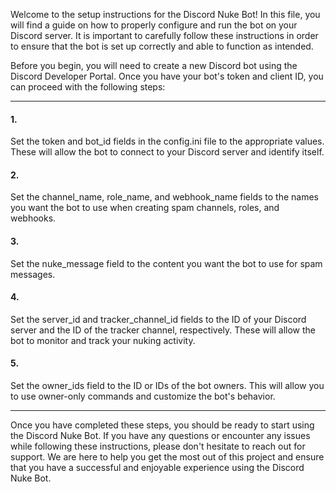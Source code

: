 Welcome to the setup instructions for the Discord Nuke Bot! In this file, you will find a guide on how to properly configure and run the bot on your Discord server. It is important to carefully follow these instructions in order to ensure that the bot is set up correctly and able to function as intended.

Before you begin, you will need to create a new Discord bot using the Discord Developer Portal. Once you have your bot's token and client ID, you can proceed with the following steps:

---------------------------------------
#### 1. 
Set the token and bot_id fields in the config.ini file to the appropriate values. These will allow the bot to connect to your Discord server and identify itself.

#### 2. 

Set the channel_name, role_name, and webhook_name fields to the names you want the bot to use when creating spam channels, roles, and webhooks.

#### 3. 

Set the nuke_message field to the content you want the bot to use for spam messages.

#### 4. 
Set the server_id and tracker_channel_id fields to the ID of your Discord server and the ID of the tracker channel, respectively. These will allow the bot to monitor and track your nuking activity.

#### 5.

Set the owner_ids field to the ID or IDs of the bot owners. This will allow you to use owner-only commands and customize the bot's behavior.

---------------------------------------

Once you have completed these steps, you should be ready to start using the Discord Nuke Bot. If you have any questions or encounter any issues while following these instructions, please don't hesitate to reach out for support. We are here to help you get the most out of this project and ensure that you have a successful and enjoyable experience using the Discord Nuke Bot.
